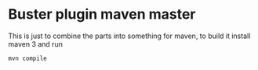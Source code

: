 # Buster plugin maven master

This is just to combine the parts into something for maven, to build it 
install maven 3 and run

    mvn compile
